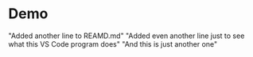 # Demo 
"Added another line to REAMD.md" 
"Added even another line just to see what this VS Code program does"
"And this is just another one"